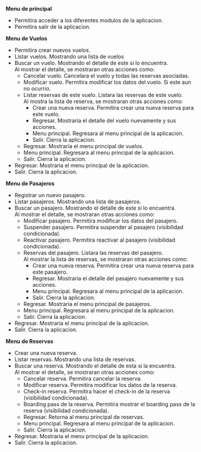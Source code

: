**Menu de principal**
- Permitira acceder a los diferentes modulos de la aplicacion.
- Permitira salir de la aplicacion.

**Menu de Vuelos**
- Permitira crear nuevos vuelos.
- Listar vuelos. Mostrando una lista de vuelos
- Buscar un vuelo. Mostrando el detalle de este si lo encuentra.  
  Al mostrar el detalle, se mostraran otras acciones como:
    - Cancelar vuelo. Cancelara el vuelo y todas las reservas asociadas.
    - Modificar vuelo. Permitira modificar los datos del vuelo. Si este aun no ocurrio.
    - Listar reservas de este vuelo. Listara las reservas de este vuelo.  
       Al mostra la lista de reserva, se mostraran otras acciones como:
        - Crear una nueva reserva. Permitira crear una nueva reserva para este vuelo.
        - Regresar. Mostraria el detalle del vuelo nuevamente y sus acciones.
        - Menu principal. Regresara al menu principal de la aplicacion.
        - Salir. Cierra la aplicacion.
    - Regresar. Mostraria el menu principal de vuelos.
    - Menu principal. Regresara al menu principal de la aplicacion.
    - Salir. Cierra la aplicacion.
- Regresar. Mostraria el menu principal de la aplicacion.
- Salir. Cierra la aplicacion.


**Menu de Pasajeros**
- Registrar un nuevo pasajero.
- Listar pasajeros. Mostrando una lista de pasajeros.
- Buscar un pasajero. Mostrando el detalle de este si lo encuentra.  
  Al mostrar el detalle, se mostraran otras acciones como:
  - Modificar pasajero. Permitira modificar los datos del pasajero.
  - Suspender pasajero. Permitira suspender al pasajero (visibilidad condicionada).
  - Reactivar pasajero. Permitira reactivar al pasajero (visibilidad condicionada).
  - Reservas del pasajero. Listara las reservas del pasajero.  
    Al mostrar la lista de reservas, se mostraran otras acciones como:
    - Crear una nueva reserva. Permitira crear una nueva reserva para este pasajero.
    - Regresar. Mostraria el detalle del pasajero nuevamente y sus acciones.
    - Menu principal. Regresara al menu principal de la aplicacion.
    - Salir. Cierra la aplicacion.
  - Regresar. Mostraria el menu principal de pasajeros.
  - Menu principal. Regresara al menu principal de la aplicacion.
  - Salir. Cierra la aplicacion.
- Regresar. Mostraria el menu principal de la aplicacion.
- Salir. Cierra la aplicacion.

**Menu de Reservas**
- Crear una nueva reserva.
- Listar reservas. Mostrando una lista de reservas.
- Buscar una reserva. Mostrando el detalle de esta si la encuentra.  
  Al mostrar el detalle, se mostraran otras acciones como:
  - Cancelar reserva. Permitira cancelar la reserva.
  - Modificar reserva. Permitira modificar los datos de la reserva.
  - Check-in reserva. Permitira hacer el check-in de la reserva (visibilidad condicionada).
  - Boarding pass de la reserva. Permitira mostrar el boarding pass de la reserva (visibilidad condicionada).
  - Regresar. Retorna al menu principal de reservas.
  - Menu principal. Regresara al menu principal de la aplicacion.
  - Salir. Cierra la aplicacion.
- Regresar. Mostraria el menu principal de la aplicacion.
- Salir. Cierra la aplicacion.